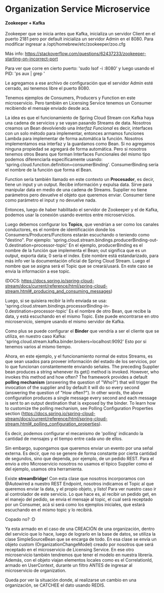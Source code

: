# Organization Service Microservice

#### Zookeeper + Kafka

Zookeeper que se inicia antes que Kafka, inicializa un servidor Client en el puerto 2181 pero por default inicializa un servidor Admin en el 8080. Para modificar ingresar a /opt/homebrew/etc/zookeeper/zoo.cfg

Más info: https://stackoverflow.com/questions/62437233/zookeeper-starting-on-incorrect-port

Para ver que corre en cierto puerto: 'sudo lsof -i :8080' y luego usando el PID: 'ps aux | grep <PID>' 

Le agregamos a ese archivo de configuración que el servidor Admin esté cerrado, asi tenemos libre el puerto 8080.

Tenemos ejemplos de Consumers, Producers y Function en este microservicio. Pero también en Licensing Service tenemos un Consumer recibiendo el mensaje enviado desde aca. 

La idea es que el funcionamiento de Spring Cloud Stream con Kafka haya una cadena de servicios y se vayan pasando Streams de data. Nosotros creamos un Bean devolviendo una *Interfaz Funcional* es decir, interfaces con un solo método para implementar, entonces armamos funciones Lambda para implementar de forma automática la función. Nosotros implementamos esa interfaz y la guardamos como Bean. Si no agregamos ninguna propiedad se agregará de forma automática. Pero si nosotros tenemos otros Beans que forman Interfaces Funcionales del mismo tipo podemos diferenciarla específicamente usando: 'spring.cloud.function.definition=consumerBinding'. ConsumerBinding sería el nombre de la función que forma el Bean. 

Function sería también llamado en este contexto un **Procesador**, es decir, tiene un input y un output. Recibe información y expulsa data. Sirve para manipular data en medio de una cadena de Streams. Supplier no tiene parámetros pero devuelve el objeto que queremos enviar. Consumer tiene como parámetro el input y no devuelve nada. 

Entonces, luego de haber habilitado el servidor de Zookeeper y el de Kafka, podemos usar la conexión usando eventos entre microservicios.

Luego debemos configurar los **Topics**, que vendrían a ser como los canales conductores, es el nombre de identificación donde los Consumers/Producers/Functions estarán escuchando o teniendo como "destino". 
Por ejemplo: 'spring.cloud.stream.bindings.producerBinding-out-0.destination=processor-topic'
En el ejemplo, producerBinding es el nombre de la función que implementa el Bean; out significa que es un output, exporta data; 0 sería el index. Este nombre está estandarizado, para más info ver la documentación oficial de Spring Cloud Stream. Luego el nombre que se asigna será el Topic que se creará/usará. En este caso se envia la información a ese topic.

(DOCS: https://docs.spring.io/spring-cloud-stream/docs/current/reference/html/spring-cloud-stream.html#_producing_and_consuming_messages)

Luego, si se quisiera recibir la info enviada se usa:
'spring.cloud.stream.bindings.processorBinding-in-0.destination=processor-topic'
Es el nombre de otro Bean, que recibe la data, y está escuchando en el mismo Topic. Este puede encontrarse en otro microservicio, siempre usando el mismo servidor de Kafka. 

Como plus se puede configurar el **Binder** que vendría a ser el cliente que se utiliza, en nuestro caso Kafka: 'spring.cloud.stream.kafka.binder.brokers=localhost:9092'
Esto por si tenemos varios al mismo tiempo.

Ahora, en este ejemplo, y el funcionamiento normal de estos Streams, es que sean usados para proveer información del estado de los servicios, por lo que funcionan constantemente enviando señales. The preceding Supplier bean produces a string whenever its get() method is invoked. However, who invokes this method and how often? The framework provides a default **polling mechanism** (answering the question of "Who?") that will trigger the invocation of the supplier and by default it will do so every second (answering the question of "How often?"). In other words, the above configuration produces a single message every second and each message is sent to an output destination that is exposed by the binder. To learn how to customize the polling mechanism, see Polling Configuration Properties section (https://docs.spring.io/spring-cloud-stream/docs/current/reference/html/spring-cloud-stream.html#_polling_configuration_properties).

Es decir, podemos configurar el mecanismo de 'polling' indicando la cantidad de mensajes y el tiempo entre cada uno de ellos.

Sin embargo, supongamos que queremos enviar un evento por una señal externa. Es decir, que no se genere de forma constante por cierta cantidad de segundos, sino que dependa, por ejemplo, de un pedido REST. Para el envio a otro Microservicio nosotros no usamos el típico Supplier como el del ejemplo, usamos otra herramienta. 

Existe **streamBridge**! Con esta clase que nosotros incorporamos con @Autowired a nuestro REST Endpoint, nosotros indicamos el Topic al que queremos enviar la data, y el propio objeto, y listo! Para ver nuestro caso ir al controlador de este servicio. Lo que hace es, al recibir un pedido get, en el manejo del pedido, se envia el mensaje al topic, el cual será receptado por un Consumer, acá si será como los ejemplos iniciales, que estará escuchando en el mismo topic y lo recibirá.

Copado no? :D

Ya esta armado en el caso de una CREACIÓN de una organización, dentro del servicio que lo hace, luego de lograrlo en la base de datos, se utiliza la clase SimpleSourceBean que se encarga de todo. En esa clase se envía un objeto custom (OrganizationChangeModel) creado por nosotros que será receptado en el microservicio de Licensing Service. En ese otro microservicio también tendremos que tener el modelo en nuestra librería. Además, con el objeto viajan elementos locales como es el CorrelationId, armado en UserContext, durante un filtro ANTES de ingresar al microservicio de organization. 

Queda por ver la situación donde, al realizarse un cambio en una organización, se CATCHEE el dato usando REDIS.

